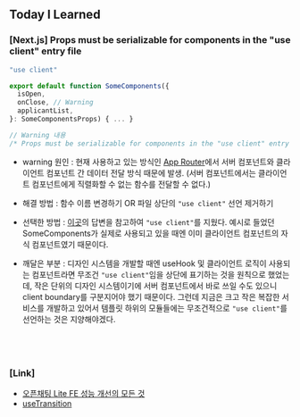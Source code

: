 ## Today I Learned

### [Next.js] Props must be serializable for components in the "use client" entry file

```js
"use client"

export default function SomeComponents({
  isOpen,
  onClose, // Warning
  applicantList,
}: SomeComponentsProps) { ... }

// Warning 내용
/* Props must be serializable for components in the "use client" entry file. "onClose" is a function that's not a Server Action. Rename "onClose" either to "action" or have its name end with "Action" e.g. "onCloseAction" to indicate it is a Server Action.ts(71007) */
```

- warning 원인 : 현재 사용하고 있는 방식인 [App Router](/2409/240903.md#nextjs-app-router)에서 서버 컴포넌트와 클라이언트 컴포넌트 간 데이터 전달 방식 때문에 발생. (서버 컴포넌트에서는 클라이언트 컴포넌트에게 직렬화할 수 없는 함수를 전달할 수 없다.)

- 해결 방법 : 함수 이름 변경하기 OR 파일 상단의 `"use client"` 선언 제거하기

- 선택한 방법 : [이곳](https://github.com/vercel/next.js/discussions/46795#discussioncomment-5248407)의 답변을 참고하여 `"use client"`를 지웠다. 예시로 들었던 SomeComponents가 실제로 사용되고 있을 때엔 이미 클라이언트 컴포넌트의 자식 컴포넌트였기 때문이다.

- 깨달은 부분 : 디자인 시스템을 개발할 때엔 useHook 및 클라이언트 로직이 사용되는 컴포넌트라면 무조건 `"use client"`임을 상단에 표기하는 것을 원칙으로 했었는데, 작은 단위의 디자인 시스템이기에 서버 컴포넌트에서 바로 쓰일 수도 있으니 client boundary를 구분지어야 했기 때문이다. 그런데 지금은 크고 작은 복잡한 서비스를 개발하고 있어서 템플릿 하위의 모듈들에는 무조건적으로 `"use client"`를 선언하는 것은 지양해야겠다.

## <br />

### [Link]

- [오픈채팅 Lite FE 성능 개선의 모든 것](https://tech.kakao.com/posts/686)
- [useTransition](https://ko.react.dev/reference/react/useTransition)
